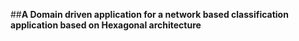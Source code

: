 ##**A Domain driven application for a network based classification application based on Hexagonal architecture**
